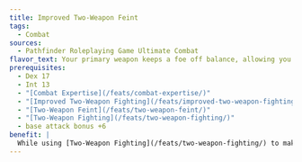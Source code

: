 ```yaml
---
title: Improved Two-Weapon Feint
tags:
  - Combat
sources:
  - Pathfinder Roleplaying Game Ultimate Combat
flavor_text: Your primary weapon keeps a foe off balance, allowing you to slip your off-hand weapon past his defenses.
prerequisites:
  - Dex 17
  - Int 13
  - "[Combat Expertise](/feats/combat-expertise/)"
  - "[Improved Two-Weapon Fighting](/feats/improved-two-weapon-fighting/)"
  - "[Two-Weapon Feint](/feats/two-weapon-feint/)"
  - "[Two-Weapon Fighting](/feats/two-weapon-fighting/)"
  - base attack bonus +6
benefit: |
  While using [Two-Weapon Fighting](/feats/two-weapon-fighting/) to make melee attacks, you can forgo your first primary-hand melee attack to make a [Bluff](/skills/bluff/) check to feint an opponent. If you successfully feint, that opponent is denied his Dexterity bonus to AC until the end of your turn.
---
```


